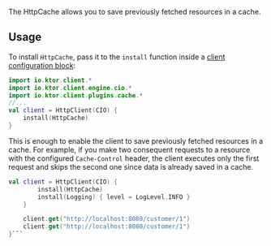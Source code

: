 
The HttpCache allows you to save previously fetched resources in a cache.

## Usage

To install `HttpCache`, pass it to the `install` function inside a [client configuration block](create-client.md#configure-client):
```kotlin
import io.ktor.client.*
import io.ktor.client.engine.cio.*
import io.ktor.client.plugins.cache.*
//...
val client = HttpClient(CIO) {
    install(HttpCache)
}
```

This is enough to enable the client to save previously fetched resources in a cache. For example, if you make two consequent requests to a resource with the configured `Cache-Control` header, the client executes only the first request and skips the second one since data is already saved in a cache.

```kotlin
val client = HttpClient(CIO) {
        install(HttpCache)
        install(Logging) { level = LogLevel.INFO }
    }

    client.get("http://localhost:8080/customer/1")
    client.get("http://localhost:8080/customer/1")
}```

